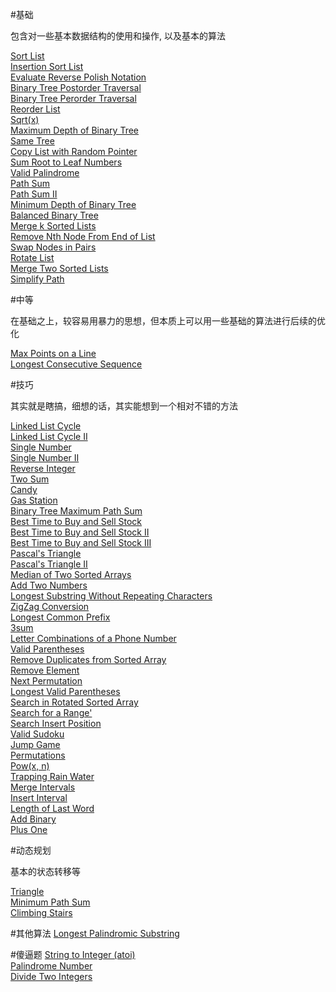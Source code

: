 
#基础

包含对一些基本数据结构的使用和操作, 以及基本的算法

[Sort List](http://oj.leetcode.com/problems/sort-list/)   
[Insertion Sort List ](http://oj.leetcode.com/problems/insertion-sort-list/)   
[Evaluate Reverse Polish Notation](http://oj.leetcode.com/problems/evaluate-reverse-polish-notation/)   
[Binary Tree Postorder Traversal](http://oj.leetcode.com/problems/binary-tree-postorder-traversal/)   
[Binary Tree Perorder Traversal](http://oj.leetcode.com/problems/binary-tree-perorder-traversal/)   
[Reorder List](http://oj.leetcode.com/problems/reorder-list/)   
[Sqrt(x)](http://oj.leetcode.com/problems/sqrtx/)   
[Maximum Depth of Binary Tree](http://oj.leetcode.com/problems/maximum-depth-of-binary-tree/)   
[Same Tree](http://oj.leetcode.com/problems/same-tree/)   
[Copy List with Random Pointer](http://oj.leetcode.com/problems/copy-list-with-random-pointer/)   
[Sum Root to Leaf Numbers](http://oj.leetcode.com/problems/sum-root-to-leaf-numbers/)   
[Valid Palindrome](http://oj.leetcode.com/problems/valid-palindrome/)   
[Path Sum](http://oj.leetcode.com/problems/path-sum/)   
[Path Sum II](http://oj.leetcode.com/problems/path-sum-ii/)   
[Minimum Depth of Binary Tree](http://oj.leetcode.com/problems/minimum-depth-of-binary-tree/)   
[Balanced Binary Tree](http://oj.leetcode.com/problems/balanced-binary-tree/)   
[Merge k Sorted Lists](http://oj.leetcode.com/problems/merge-k-sorted-lists/)   
[Remove Nth Node From End of List](http://oj.leetcode.com/problems/remove-nth-node-from-end-of-list/)   
[Swap Nodes in Pairs](http://oj.leetcode.com/problems/swap-nodes-in-pairs/)   
[Rotate List](http://oj.leetcode.com/problems/rotate-list/)   
[Merge Two Sorted Lists](http://oj.leetcode.com/problems/merge-two-sorted-lists/)   
[Simplify Path](http://oj.leetcode.com/problems/simplify-path/)   


#中等

在基础之上，较容易用暴力的思想，但本质上可以用一些基础的算法进行后续的优化

[Max Points on a Line](http://oj.leetcode.com/problems/max-points-on-a-line/)   
[Longest Consecutive Sequence](http://oj.leetcode.com/problems/longest-consecutive-sequence/)   

#技巧

其实就是瞎搞，细想的话，其实能想到一个相对不错的方法

[Linked List Cycle](http://oj.leetcode.com/problems/linked-list-cycle/)   
[Linked List Cycle II](http://oj.leetcode.com/problems/linked-list-cycle-ii/)   
[Single Number](http://oj.leetcode.com/problems/single-number/)   
[Single Number II](http://oj.leetcode.com/problems/single-number-ii/)   
[Reverse Integer](http://oj.leetcode.com/problems/reverse-integer/)   
[Two Sum](http://oj.leetcode.com/problems/two-sum/)   
[Candy](http://oj.leetcode.com/problems/candy/)   
[Gas Station](http://oj.leetcode.com/problems/gas-station/)   
[Binary Tree Maximum Path Sum](http://oj.leetcode.com/problems/binary-tree-maximum-path-sum/)   
[Best Time to Buy and Sell Stock](http://oj.leetcode.com/problems/best-time-to-buy-and-sell-stock/)   
[Best Time to Buy and Sell Stock II](http://oj.leetcode.com/problems/best-time-to-buy-and-sell-stock-ii/)   
[Best Time to Buy and Sell Stock III](http://oj.leetcode.com/problems/best-time-to-buy-and-sell-stock-iii/)   
[Pascal's Triangle](http://oj.leetcode.com/problems/pascals-triangle/)   
[Pascal's Triangle II](http://oj.leetcode.com/problems/pascals-triangle-ii/)   
[Median of Two Sorted Arrays](http://oj.leetcode.com/problems/median-of-two-sorted-arrays/)   
[Add Two Numbers](http://oj.leetcode.com/problems/add-two-numbers/)   
[Longest Substring Without Repeating Characters](http://oj.leetcode.com/problems/longest-substring-without-repeating-characters/)   
[ZigZag Conversion](http://oj.leetcode.com/problems/zigzag-conversion/)   
[Longest Common Prefix](http://oj.leetcode.com/problems/longest-common-prefix/)   
[3sum](http://oj.leetcode.com/problems/3sum/)   
[Letter Combinations of a Phone Number](http://oj.leetcode.com/problems/letter-combinations-of-a-phone-number/)   
[Valid Parentheses](http://oj.leetcode.com/problems/valid-parentheses/)   
[Remove Duplicates from Sorted Array](http://oj.leetcode.com/problems/remove-duplicates-from-sorted-array/)   
[Remove Element](http://oj.leetcode.com/problems/remove-element/)   
[Next Permutation](http://oj.leetcode.com/problems/next-permutation/)   
[Longest Valid Parentheses](http://oj.leetcode.com/problems/longest-valid-parentheses/)   
[Search in Rotated Sorted Array](http://oj.leetcode.com/problems/search-in-rotated-sorted-array/)   
[Search for a Range'](http://oj.leetcode.com/problems/search-for-a-range/)   
[Search Insert Position](http://oj.leetcode.com/problems/search-insert-position/)   
[Valid Sudoku](http://oj.leetcode.com/problems/valid-sudoku/)  
[Jump Game](http://oj.leetcode.com/problems/jump-game/)    
[Permutations](http://oj.leetcode.com/problems/permutations/)   
[Pow(x, n)](http://oj.leetcode.com/problems/powx-n/)   
[Trapping Rain Water](http://oj.leetcode.com/problems/trapping-rain-water/)   
[Merge Intervals](http://oj.leetcode.com/problems/merge-intervals/)   
[Insert Interval](http://oj.leetcode.com/problems/insert-interval/)   
[Length of Last Word](http://oj.leetcode.com/problems/length-of-last-word/)   
[Add Binary](http://oj.leetcode.com/problems/add-binary/)    
[Plus One](http://oj.leetcode.com/problems/plus-one/)   


#动态规划

基本的状态转移等

[Triangle](http://oj.leetcode.com/problems/triangle/)   
[Minimum Path Sum](http://oj.leetcode.com/problems/minimum-path-sum/)   
[Climbing Stairs](http://oj.leetcode.com/problems/climbing-stairs/)   


#其他算法
[Longest Palindromic Substring](http://oj.leetcode.com/problems/longest-palindromic-substring/)   

#傻逼题
[String to Integer (atoi)](http://oj.leetcode.com/problems/string-to-integer-atoi/)   
[Palindrome Number](http://oj.leetcode.com/problems/palindrome-number/)   
[Divide Two Integers](http://oj.leetcode.com/problems/divide-two-integers/)   
